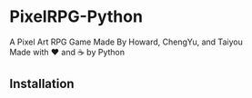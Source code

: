 # PixelRPG-Python

 A Pixel Art RPG Game Made By Howard, ChengYu, and Taiyou \
 Made with ❤ and ☕ by Python

## Installation
